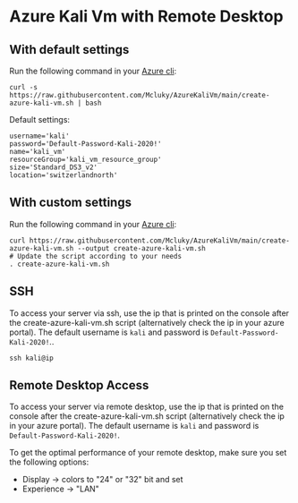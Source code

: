 # Azure Kali Vm with Remote Desktop

## With default settings
Run the following command in your [Azure cli](https://shell.azure.com/):
```
curl -s https://raw.githubusercontent.com/Mcluky/AzureKaliVm/main/create-azure-kali-vm.sh | bash
```
Default settings:
```
username='kali'
password='Default-Password-Kali-2020!' 
name='kali_vm'
resourceGroup='kali_vm_resource_group'
size='Standard_DS3_v2'
location='switzerlandnorth'
```

## With custom settings
Run the following command in your [Azure cli](https://shell.azure.com/):
```
curl https://raw.githubusercontent.com/Mcluky/AzureKaliVm/main/create-azure-kali-vm.sh --output create-azure-kali-vm.sh
# Update the script according to your needs
. create-azure-kali-vm.sh
```

## SSH
To access your server via ssh, use the ip that is printed on the console after the create-azure-kali-vm.sh script (alternatively check the ip in your azure portal). The default username is `kali` and password is `Default-Password-Kali-2020!`..
```
ssh kali@ip
```


## Remote Desktop Access
To access your server via remote desktop, use the ip that is printed on the console after the create-azure-kali-vm.sh script (alternatively check the ip in your azure portal). The default username is `kali` and password is `Default-Password-Kali-2020!`.

To get the optimal performance of your remote desktop, make sure you set the following options:
- Display -> colors to "24" or "32" bit and set  
- Experience -> "LAN"

